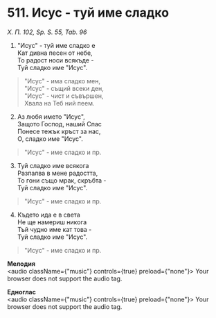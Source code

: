 # 511. Исус - туй име сладко

_Х. П. 102, Sp. S. 55, Tab. 96_

1. "Исус" - туй име сладко е  
Кат дивна песен от небе,  
То радост носи всякъде -  
Туй сладко име "Исус".  

> "Исус" - има сладко мен,  
> "Исус" - същий всеки ден,  
> "Исус" - чист и съвършен,  
> Хвала на Теб ний пеем.  

2. Аз любя името "Исус",  
Защото Господ, наший Спас  
Понесе тежък кръст за нас,  
О, сладко име "Исус".  

> "Исус" - име сладко и пр.  

3. Туй сладко име всякога  
Разпалва в мене радостта,  
То гони също мрак, скръбта -  
Туй сладко име "Исус".  

> "Исус" - име сладко и пр.  

4. Където ида е в света  
Не ще намериш никога  
Тъй чудно име кат това -  
Туй сладко име "Исус".  

> "Исус" - име сладко и пр.

**Мелодия**  
<audio className={"music"} controls={true} preload={"none"}>
    <source src="/pesnarka/mp3/511.mp3" type="audio/mpeg"/>
    Your browser does not support the audio tag.
</audio>

**Едноглас**  
<audio className={"music"} controls={true} preload={"none"}>
    <source src="/pesnarka/transp/511.mp3" type="audio/mpeg"/>
    Your browser does not support the audio tag.
</audio>

